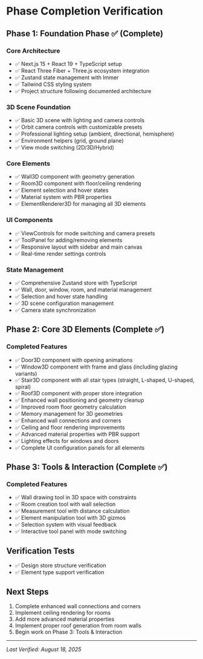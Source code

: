 # Phase Completion Verification

## Phase 1: Foundation Phase ✅ (Complete)

### Core Architecture

- ✅ Next.js 15 + React 19 + TypeScript setup
- ✅ React Three Fiber + Three.js ecosystem integration
- ✅ Zustand state management with Immer
- ✅ Tailwind CSS styling system
- ✅ Project structure following documented architecture

### 3D Scene Foundation

- ✅ Basic 3D scene with lighting and camera controls
- ✅ Orbit camera controls with customizable presets
- ✅ Professional lighting setup (ambient, directional, hemisphere)
- ✅ Environment helpers (grid, ground plane)
- ✅ View mode switching (2D/3D/Hybrid)

### Core Elements

- ✅ Wall3D component with geometry generation
- ✅ Room3D component with floor/ceiling rendering
- ✅ Element selection and hover states
- ✅ Material system with PBR properties
- ✅ ElementRenderer3D for managing all 3D elements

### UI Components

- ✅ ViewControls for mode switching and camera presets
- ✅ ToolPanel for adding/removing elements
- ✅ Responsive layout with sidebar and main canvas
- ✅ Real-time render settings controls

### State Management

- ✅ Comprehensive Zustand store with TypeScript
- ✅ Wall, door, window, room, and material management
- ✅ Selection and hover state handling
- ✅ 3D scene configuration management
- ✅ Camera state synchronization

## Phase 2: Core 3D Elements (Complete ✅)

### Completed Features

- ✅ Door3D component with opening animations
- ✅ Window3D component with frame and glass (including glazing variants)
- ✅ Stair3D component with all stair types (straight, L-shaped, U-shaped, spiral)
- ✅ Roof3D component with proper store integration
- ✅ Enhanced wall positioning and geometry cleanup
- ✅ Improved room floor geometry calculation
- ✅ Memory management for 3D geometries
- ✅ Enhanced wall connections and corners
- ✅ Ceiling and floor rendering improvements
- ✅ Advanced material properties with PBR support
- ✅ Lighting effects for windows and doors
- ✅ Complete UI configuration panels for all elements

## Phase 3: Tools & Interaction (Complete ✅)

### Completed Features

- ✅ Wall drawing tool in 3D space with constraints
- ✅ Room creation tool with wall selection
- ✅ Measurement tool with distance calculation
- ✅ Element manipulation tool with 3D gizmos
- ✅ Selection system with visual feedback
- ✅ Interactive tool panel with mode switching

## Verification Tests

- ✅ Design store structure verification
- ✅ Element type support verification

## Next Steps

1. Complete enhanced wall connections and corners
2. Implement ceiling rendering for rooms
3. Add more advanced material properties
4. Implement proper roof generation from room walls
5. Begin work on Phase 3: Tools & Interaction

---

_Last Verified: August 18, 2025_
